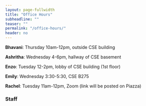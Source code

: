 ```yaml
---
layout: page-fullwidth
title: "Office Hours"
subheadline: ""
teaser: ""
permalink: "/office-hours/"
header: no
---
```

**Bhavani**: Thursday 10am-12pm, outside CSE building

**Ashritha**: Wednesday 4-6pm, hallway of CSE basement

**Enzo**: Tuesday 12-2pm, lobby of CSE building (1st floor)

**Emily**: Wednesday 3:30-5:30, CSE B275

**Rachel**: Tuesday 11am-12pm, Zoom (link will be posted on Piazza)


### Staff

<style>
          #main_rect {
              max-width: 650px;
          }
          .photo {
            width: 100%
          }
          .person {
            width: 21%;
            margin-right: 5.25%;
            float: left;
          }
          .right {
              margin-right: 0;
          }
          .name {
              padding-top: 5px;
              padding-bottom: 15px;
              text-align: center;
          }
</style>
